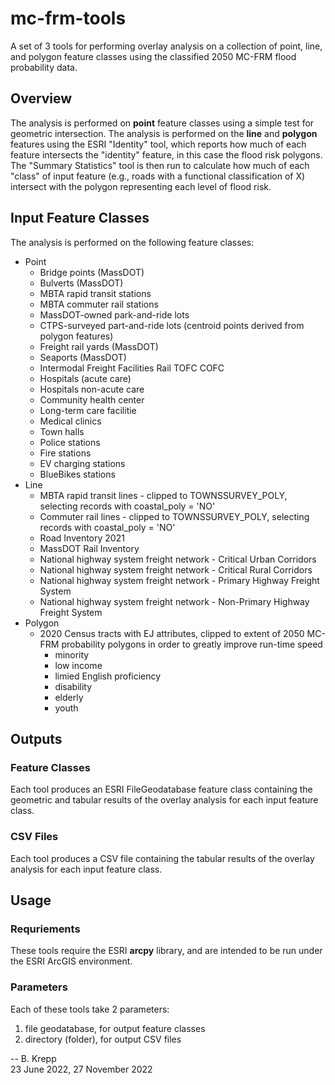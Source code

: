 # mc-frm-tools
A set of 3 tools for performing overlay analysis on a collection of point, line, and polygon feature classes using the classified 2050 MC-FRM flood probability data.

## Overview
The analysis is performed on __point__ feature classes using a simple test for geometric intersection. The analysis is performed on the __line__ and __polygon__
features using the ESRI "Identity" tool, which reports how much of each feature intersects the "identity" feature,
in this case the flood risk polygons.
The "Summary Statistics" tool is then run to calculate how much of each "class" of input feature \(e.g., roads with a functional classification of X\) intersect
with the polygon representing each level of flood risk.

## Input Feature Classes
The analysis is performed on the following feature classes:
* Point
  * Bridge points (MassDOT)
  * Bulverts (MassDOT)
  * MBTA rapid transit stations
  * MBTA commuter rail stations
  * MassDOT-owned park-and-ride lots 
  * CTPS-surveyed part-and-ride lots (centroid points derived from polygon features)
  * Freight rail yards (MassDOT)
  * Seaports (MassDOT)
  * Intermodal Freight Facilities Rail TOFC COFC
  * Hospitals (acute care)
  * Hospitals non-acute care
  * Community health center
  * Long-term care facilitie
  * Medical clinics
  * Town halls
  * Police stations
  * Fire stations
  * EV charging stations
  * BlueBikes stations
* Line
  * MBTA rapid transit lines - clipped to TOWNSSURVEY_POLY, selecting records with coastal_poly = 'NO'
  * Commuter rail lines - clipped to TOWNSSURVEY_POLY, selecting records with coastal_poly = 'NO'
  * Road Inventory 2021
  * MassDOT Rail Inventory
  * National highway system freight network - Critical Urban Corridors
  * National highway system freight network - Critical Rural Corridors
  * National highway system freight network - Primary Highway Freight System
  * National highway system freight network - Non-Primary Highway Freight System
* Polygon
  * 2020 Census tracts with EJ attributes, clipped to extent of 2050 MC-FRM probability polygons in order to greatly improve run-time speed
    * minority
    * low income
    * limied English proficiency
    * disability
    * elderly
    * youth

## Outputs
### Feature Classes
Each tool produces an ESRI FileGeodatabase feature class containing the geometric and tabular results of the overlay analysis for each input feature class.
### CSV Files
Each tool produces a CSV file containing the tabular results of the overlay analysis for each input feature class.

## Usage
### Requriements
These tools require the ESRI __arcpy__ library, and are intended to be run under the ESRI ArcGIS environment.
### Parameters
Each of these tools take 2 parameters:
1. file geodatabase, for output feature classes
2. directory (folder), for output CSV files

-- B. Krepp   
23 June 2022, 27 November 2022
